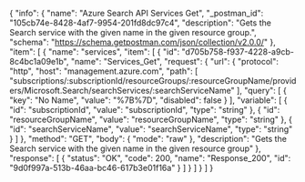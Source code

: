 {
  "info": {
    "name": "Azure Search API Services Get",
    "_postman_id": "105cb74e-8428-4af7-9954-201fd8dc97c4",
    "description": "Gets the Search service with the given name in the given resource group.",
    "schema": "https://schema.getpostman.com/json/collection/v2.0.0/"
  },
  "item": [
    {
      "name": "services",
      "item": [
        {
          "id": "d705b758-f937-4228-a9cb-8c4bc1a09e1b",
          "name": "Services_Get",
          "request": {
            "url": {
              "protocol": "http",
              "host": "management.azure.com",
              "path": [
                "subscriptions/:subscriptionId/resourceGroups/:resourceGroupName/providers/Microsoft.Search/searchServices/:searchServiceName"
              ],
              "query": [
                {
                  "key": "No Name",
                  "value": "%7B%7D",
                  "disabled": false
                }
              ],
              "variable": [
                {
                  "id": "subscriptionId",
                  "value": "subscriptionId",
                  "type": "string"
                },
                {
                  "id": "resourceGroupName",
                  "value": "resourceGroupName",
                  "type": "string"
                },
                {
                  "id": "searchServiceName",
                  "value": "searchServiceName",
                  "type": "string"
                }
              ]
            },
            "method": "GET",
            "body": {
              "mode": "raw"
            },
            "description": "Gets the Search service with the given name in the given resource group"
          },
          "response": [
            {
              "status": "OK",
              "code": 200,
              "name": "Response_200",
              "id": "9d0f997a-513b-46aa-bc46-617b3e01f16a"
            }
          ]
        }
      ]
    }
  ]
}